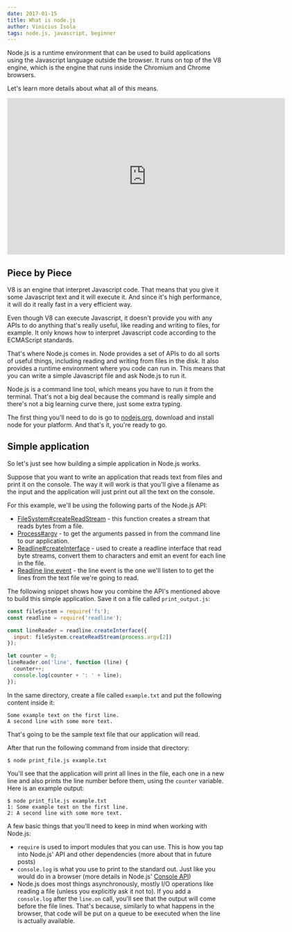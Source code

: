 ```yaml
---
date: 2017-01-15
title: What is node.js
author: Vinicius Isola
tags: node.js, javascript, beginner
---
```

Node.js is a runtime environment that can be used to build applications using the Javascript language outside the browser. It runs on top of the V8 engine, which is the engine that runs inside the Chromium and Chrome browsers.

Let's learn more details about what all of this means.

<iframe id="ytplayer" type="text/html" width="640" height="360"
  src="https://www.youtube.com/embed/ln5pM4S2NvU?autoplay=0&origin=https://visola.org"
  frameborder="0"></iframe>

<!-- more -->

## Piece by Piece

V8 is an engine that interpret Javascript code. That means that you give it some Javascript text and it will execute it. And since it's high performance, it will do it really fast in a very efficient way.

Even though V8 can execute Javascript, it doesn't provide you with any APIs to do anything that's really useful, like reading and writing to files, for example. It only knows how to interpret Javascript code according to the ECMAScript standards.

That's where Node.js comes in. Node provides a set of APIs to do all sorts of useful things, including reading and writing from files in the disk. It also provides a runtime environment where you code can run in. This means that you can write a simple Javascript file and ask Node.js to run it.

Node.js is a command line tool, which means you have to run it from the terminal. That's not a big deal because the command is really simple and there's not a big learning curve there, just some extra typing.

The first thing you'll need to do is go to [nodejs.org](nodejs.org), download and install node for your platform. And that's it, you're ready to go.

## Simple application

So let's just see how building a simple application in Node.js works.

Suppose that you want to write an application that reads text from files and print it on the console. The way it will work is that you'll give a filename as the input and the application will just print out all the text on the console.

For this example, we'll be using the following parts of the Node.js API:

* [FileSystem#createReadStream](https://nodejs.org/dist/latest-v6.x/docs/api/fs.html#fs_fs_createreadstream_path_options) - this function creates a stream that reads bytes from a file.
* [Process#argv](https://nodejs.org/dist/latest-v6.x/docs/api/process.html#process_process_argv) - to get the arguments passed in from the command line to our application.
* [Readline#createInterface](https://nodejs.org/dist/latest-v6.x/docs/api/readline.html#readline_readline_createinterface_options) - used to create a readline interface that read byte streams, convert them to characters and emit an event for each line in the file.
* [Readline line event](https://nodejs.org/dist/latest-v6.x/docs/api/readline.html#readline_event_line) - the line event is the one we'll listen to to get the lines from the text file we're going to read.

The following snippet shows how you combine the API's mentioned above to build this simple application. Save it on a file called `print_output.js`:

```javascript
const fileSystem = require('fs');
const readline = require('readline');

const lineReader = readline.createInterface({
  input: fileSystem.createReadStream(process.argv[2])
});

let counter = 0;
lineReader.on('line', function (line) {
  counter++;
  console.log(counter + ': ' + line);
});
```

In the same directory, create a file called `example.txt` and put the following content inside it:

```
Some example text on the first line.
A second line with some more text.
```

That's going to be the sample text file that our application will read.

After that run the following command from inside that directory:

```
$ node print_file.js example.txt
```

You'll see that the application will print all lines in the file, each one in a new line and also prints the line number before them, using the `counter` variable. Here is an example output:

```
$ node print_file.js example.txt
1: Some example text on the first line.
2: A second line with some more text.
```

A few basic things that you'll need to keep in mind when working with Node.js:

* `require` is used to import modules that you can use. This is how you tap into Node.js' API and other dependencies (more about that in future posts)
* `console.log` is what you use to print to the standard out. Just like you would do in a browser (more details in Node.js' [Console API](https://nodejs.org/dist/latest/docs/api/console.html))
* Node.js does most things asynchronously, mostly I/O operations like reading a file (unless you explicitly ask it not to). If you add a `console.log` after the `line.on` call, you'll see that the output will come before the file lines. That's because, similarly to what happens in the browser, that code will be put on a queue to be executed when the line is actually available.
